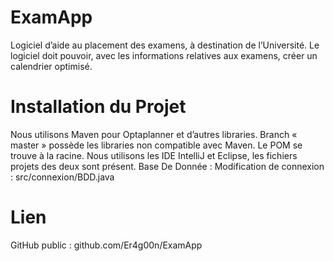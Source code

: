 # ExamApp
Logiciel d’aide au placement des
examens, à destination de l’Université. Le logiciel doit pouvoir, avec les
informations relatives aux examens, créer un calendrier optimisé. 

# Installation du Projet
Nous utilisons Maven pour Optaplanner et d’autres libraries. 
Branch « master » possède les libraries non compatible avec Maven. Le POM se trouve à la racine. 
Nous utilisons les IDE IntelliJ et Eclipse, les fichiers projets des deux sont présent. Base De Donnée : Modification de connexion : src/connexion/BDD.java

# Lien
GitHub public : github.com/Er4g00n/ExamApp 
